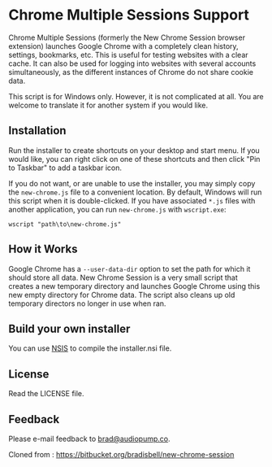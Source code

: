 # Chrome Multiple Sessions Support

Chrome Multiple Sessions (formerly the New Chrome Session browser extension) launches Google Chrome with a completely clean 
history, settings, bookmarks, etc.  This is useful for testing websites with a clear cache.  It can also be used for 
logging into websites with several accounts simultaneously, as the different instances of Chrome do not share cookie 
data.

This script is for Windows only.  However, it is not complicated at all.  You are welcome to translate it for another
system if you would like.

## Installation

Run the installer to create shortcuts on your desktop and start menu.  If you would like, you can right click on one 
of these shortcuts and then click "Pin to Taskbar" to add a taskbar icon.

If you do not want, or are unable to use the installer, you may simply copy the `new-chrome.js` file to a convenient 
location.  By default, Windows will run this script when it is double-clicked.  If you have associated `*.js` files with
 another application, you can run `new-chrome.js` with `wscript.exe`:

    wscript "path\to\new-chrome.js"
    
## How it Works
Google Chrome has a `--user-data-dir` option to set the path for which it should store all data.  New Chrome Session 
is a very small script that creates a new temporary directory and launches Google Chrome using this new empty directory 
for Chrome data.  The script also cleans up old temporary directors no longer in use when ran.

## Build your own installer
You can use [NSIS](http://nsis.sourceforge.net/Main_Page) to compile the installer.nsi file.

## License
Read the LICENSE file.

## Feedback
Please e-mail feedback to [brad@audiopump.co](mailto:brad@audiopump.co).

Cloned from : https://bitbucket.org/bradisbell/new-chrome-session